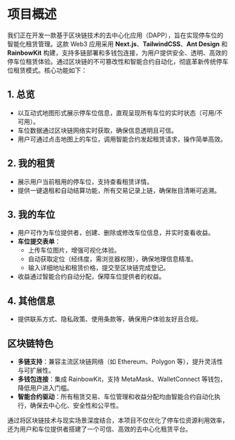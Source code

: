 # 项目概述

我们正在开发一款基于区块链技术的去中心化应用（DAPP），旨在实现停车位的智能化租赁管理。这款 Web3 应用采用 **Next.js**、**TailwindCSS**、**Ant Design** 和 **RainbowKit** 构建，支持多链部署和多钱包连接，为用户提供安全、透明、高效的停车位租赁体验。通过区块链的不可篡改性和智能合约自动化，彻底革新传统停车位租赁模式。核心功能如下：

## 1. 总览
- 以互动式地图形式展示停车位信息，直观呈现所有车位的实时状态（可用/不可用）。
- 车位数据通过区块链网络实时获取，确保信息透明且可信。
- 用户可通过点击地图上的车位，调用智能合约发起租赁请求，操作简单高效。

## 2. 我的租赁
- 展示用户当前租用的停车位，支持查看租赁详情。
- 提供一键退租和自动结算功能，所有交易记录上链，确保账目清晰可追溯。

## 3. 我的车位
- 用户可作为车位提供者，创建、删除或修改车位信息，并实时查看收益。
- **车位提交表单**：
  - 上传车位图片，增强可视化体验。
  - 自动获取定位（经纬度，需浏览器权限），确保地理信息精准。
  - 输入详细地址和租赁价格，提交至区块链完成登记。
- 收益通过智能合约自动分配，保障车位提供者的权益。

## 4. 其他信息
- 提供联系方式、隐私政策、使用条款等，确保用户体验友好且合规。

## 区块链特色
- **多链支持**：兼容主流区块链网络（如 Ethereum、Polygon 等），提升灵活性与可扩展性。
- **多钱包连接**：集成 RainbowKit，支持 MetaMask、WalletConnect 等钱包，降低用户进入门槛。
- **智能合约驱动**：所有租赁交易、车位管理和收益分配均由智能合约自动化执行，确保去中心化、安全性和公平性。

通过将区块链技术与现实场景深度结合，本项目不仅优化了停车位资源利用效率，还为用户和车位提供者搭建了一个可信、高效的去中心化租赁平台。
